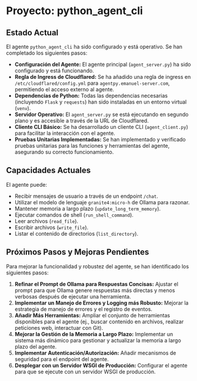 # Proyecto: python_agent_cli

## Estado Actual

El agente `python_agent_cli` ha sido configurado y está operativo. Se han completado los siguientes pasos:

*   **Configuración del Agente:** El agente principal (`agent_server.py`) ha sido configurado y está funcionando.
*   **Regla de Ingress de Cloudflared:** Se ha añadido una regla de ingress en `/etc/cloudflared/config.yml` para `agentpy.emanuel-server.com`, permitiendo el acceso externo al agente.
*   **Dependencias de Python:** Todas las dependencias necesarias (incluyendo `Flask` y `requests`) han sido instaladas en un entorno virtual (`venv`).
*   **Servidor Operativo:** El `agent_server.py` se está ejecutando en segundo plano y es accesible a través de la URL de Cloudflared.
*   **Cliente CLI Básico:** Se ha desarrollado un cliente CLI (`agent_client.py`) para facilitar la interacción con el agente.
*   **Pruebas Unitarias Implementadas:** Se han implementado y verificado pruebas unitarias para las funciones y herramientas del agente, asegurando su correcto funcionamiento.

## Capacidades Actuales

El agente puede:

*   Recibir mensajes de usuario a través de un endpoint `/chat`.
*   Utilizar el modelo de lenguaje `granite4:micro-h` de Ollama para razonar.
*   Mantener memoria a largo plazo (`update_long_term_memory`).
*   Ejecutar comandos de shell (`run_shell_command`).
*   Leer archivos (`read_file`).
*   Escribir archivos (`write_file`).
*   Listar el contenido de directorios (`list_directory`).

## Próximos Pasos y Mejoras Pendientes

Para mejorar la funcionalidad y robustez del agente, se han identificado los siguientes pasos:

1.  **Refinar el Prompt de Ollama para Respuestas Concisas:** Ajustar el prompt para que Ollama genere respuestas más directas y menos verbosas después de ejecutar una herramienta.
2.  **Implementar un Manejo de Errores y Logging más Robusto:** Mejorar la estrategia de manejo de errores y el registro de eventos.
3.  **Añadir Más Herramientas:** Ampliar el conjunto de herramientas disponibles para el agente (ej., buscar contenido en archivos, realizar peticiones web, interactuar con Git).
4.  **Mejorar la Gestión de la Memoria a Largo Plazo:** Implementar un sistema más dinámico para gestionar y actualizar la memoria a largo plazo del agente.
5.  **Implementar Autenticación/Autorización:** Añadir mecanismos de seguridad para el endpoint del agente.
6.  **Desplegar con un Servidor WSGI de Producción:** Configurar el agente para que se ejecute con un servidor WSGI de producción.
